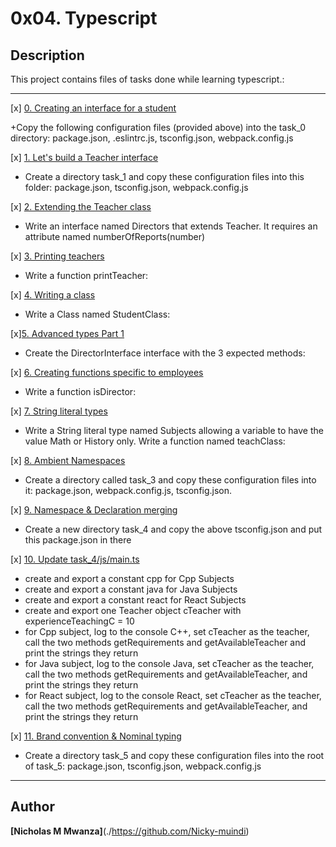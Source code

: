# 0x04. Typescript

## Description

This project contains files of tasks done while learning typescript.:

---

[x] [0. Creating an interface for a student](./task_0/js/main.ts)

+Copy the following configuration files (provided above) into the task_0 directory: package.json, .eslintrc.js, tsconfig.json, webpack.config.js

[x] [1. Let's build a Teacher interface](./task_1/js/main.ts)

+ Create a directory task_1 and copy these configuration files into this folder: package.json, tsconfig.json, webpack.config.js

[x] [2. Extending the Teacher class](./task_1/js/main.ts)

+ Write an interface named Directors that extends Teacher. It requires an attribute named numberOfReports(number)

[x] [3. Printing teachers](./task_1/js/main.ts)

+ Write a function printTeacher:

[x] [4. Writing a class](./task_1/js/main.ts)

+ Write a Class named StudentClass:

[x][5. Advanced types Part 1](./task_2/js/main.ts)

+ Create the DirectorInterface interface with the 3 expected methods:

[x] [6. Creating functions specific to employees](./task_2/js/main.ts)

+ Write a function isDirector:

[x] [7. String literal types](./task_2/js/main.ts)

+ Write a String literal type named Subjects allowing a variable to have the value Math or History only.
Write a function named teachClass:

[x] [8. Ambient Namespaces](./task_3/js/main.ts)

+ Create a directory called task_3 and copy these configuration files into it: package.json, webpack.config.js, tsconfig.json.

[x] [9. Namespace & Declaration merging](./task_4/package.json)

+ Create a new directory task_4 and copy the above tsconfig.json and put this package.json in there

[x] [10. Update task_4/js/main.ts](./task_4/js/main.ts)

* create and export a constant cpp for Cpp Subjects
* create and export a constant java for Java Subjects
* create and export a constant react for React Subjects
* create and export one Teacher object cTeacher with experienceTeachingC = 10
* for Cpp subject, log to the console C++, set cTeacher as the teacher, call the two methods getRequirements and getAvailableTeacher and print the strings they return
* for Java subject, log to the console Java, set cTeacher as the teacher, call the two methods getRequirements and getAvailableTeacher, and print the strings they return
* for React subject, log to the console React, set cTeacher as the teacher, call the two methods getRequirements and getAvailableTeacher, and print the strings they return

[x] [11. Brand convention & Nominal typing](./task_5/js/main.ts)

* Create a directory task_5 and copy these configuration files into the root of task_5: package.json, tsconfig.json, webpack.config.js

---

## Author

**[Nicholas M Mwanza]**(./https://github.com/Nicky-muindi)
